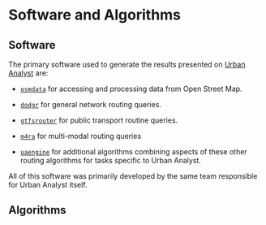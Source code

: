 # Software and Algorithms

## Software

The primary software used to generate the results presented on [Urban Analyst](https://urbananalyst.city) are:

- [`osmdata`](https://docs.ropensci.org/osmdata) for accessing and processing
  data from Open Street Map.

- [`dodgr`](https://UrbanAnalyst.github.io/dodgr) for general network routing queries.

- [`gtfsrouter`](https://UrbanAnalyst.github.io/gtfsrouter) for public transport routine queries.

- [`m4ra`](https://UrbanAnalyst.github.io/m4ra) for multi-modal routing queries

- [`uaengine`](https://github.com/UrbanAnalyst/uaengine) for additional
  algorithms combining aspects of these other routing algorithms for tasks
  specific to Urban Analyst.

All of this software was primarily developed by the same team responsible for
Urban Analyst itself.

## Algorithms


